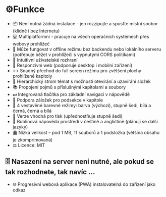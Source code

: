 # &#9881;&#65039;Funkce

- &#128230; Není nutná žádná instalace - jen rozzipujte a spusťte místní soubor (klidně i bez Internetu)
- &#128187; Multiplatformní - pracuje na všech operačních systémech přes webový prohlížeč
- &#128244; Může fungovat v offline režimu bez backendu nebo lokálního serveru (potřebuje běžet v prohlížeči s vypnutými CORS politikami)
- 🧭 Intuitivní uživatelské rozhraní
- &#128241; Responzivní web (podporuje desktop i mobilní zařízení)
- &#8596; Snadný přechod do full screen režimu pro zvětšení plochy prohlížené kapitoly
- &#128194; Hierarchický strom témat s možností otevírání a uzavírání složek
- &#128218; Propojení pojmů s příslušnými kapitolami a soubory
- &#9197; Integrovaná tlačítka pro základní navigaci v nápovědě
- &#128278; Podpora záložek pro podsekce v kapitole
- &#127912; 4 vestavěné barevné režimy: barva (výchozí), stupně šedi, bílá a černá, černá a bílá
- &#x1F4C4; Verze vhodná pro tisk (upřednostňuje stupně šedi)
- &#128172; Bublinová nápověda prostředí v češtině a angličtině (plánují se další jazyky)
- &#129702; Nízká velikost – pod 1 MB, 11 souborů a 1 podsložka (většina obsahu je zkomprimovaná)
- &#9878; Licence: MIT

## &#128452;&#65039; Nasazení na server není nutné, ale pokud se tak rozhodnete, tak navíc ...

- &#127760; Progresivní webová aplikace (PWA) instalovatelná do zařízení jako odkaz
